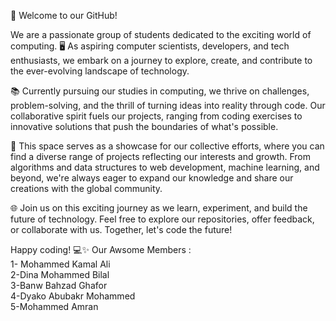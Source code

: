 👋 Welcome to our GitHub!

We are a passionate group of students dedicated to the exciting world of computing. 🖥️ As aspiring computer scientists, developers, and tech enthusiasts, we embark on a journey to explore, create, and contribute to the ever-evolving landscape of technology.

📚 Currently pursuing our studies in computing, we thrive on challenges, problem-solving, and the thrill of turning ideas into reality through code. Our collaborative spirit fuels our projects, ranging from coding exercises to innovative solutions that push the boundaries of what's possible.

🚀 This space serves as a showcase for our collective efforts, where you can find a diverse range of projects reflecting our interests and growth. From algorithms and data structures to web development, machine learning, and beyond, we're always eager to expand our knowledge and share our creations with the global community.

🌐 Join us on this exciting journey as we learn, experiment, and build the future of technology. Feel free to explore our repositories, offer feedback, or collaborate with us. Together, let's code the future!

Happy coding! 💻✨
Our Awsome Members :   
1- Mohammed Kamal Ali  
2-Dina Mohammed Bilal  
3-Banw Bahzad Ghafor                      
4-Dyako Abubakr Mohammed                     
5-Mohammed Amran
